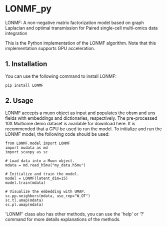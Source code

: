 # LONMF_py
LONMF: A non-negative matrix factorization model based on graph Laplacian and optimal transmission for Paired single-cell multi-omics data integration

This is the Python implementation of the LONMF algorithm. Note that this implementation supports GPU acceleration.

## 1. Installation
You can use the following command to install LONMF:
```
pip install LONMF
```

## 2. Usage
LONMF accepts a muon object as input and populates the obsm and uns fields with embeddings and dictionaries, respectively.
The pre-processed 10X Multiome demo dataset is available for download here. It is recommended that a GPU be used to run the model.
To initialize and run the LONMF model, the following code should be used:

```
from LONMF.model import LONMF
import mudata as md
import scanpy as sc

# Load data into a Muon object.
mdata = md.read_h5mu("my_data.h5mu")

# Initialize and train the model.
model = LONMF(latent_dim=15)
model.train(mdata)

# Visualize the embedding with UMAP.
sc.pp.neighbors(mdata, use_rep="W_OT")
sc.tl.umap(mdata)
sc.pl.umap(mdata)
```

'LONMF' class also has other methods, you can use the 'help' or '?' command for more details explanations of the methods.

